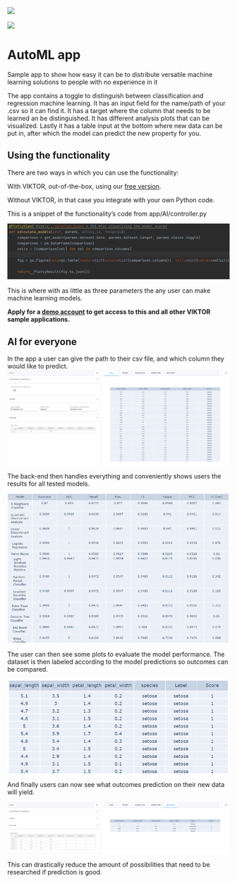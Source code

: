 ![](https://img.shields.io/badge/SDK-v12.10.0)

![](AI_gif.gif)

# AutoML app
Sample app to show how easy it can be to distribute versatile machine learning solutions to people with no experience in it

The app contains a toggle to distinguish between classification and regression machine learning. It has an input
field for the name/path of your .csv so it can find it. It has a target where the column that needs to be learned
an be distinguished. It has different analysis plots that can be visualized. Lastly it has a table input at the bottom
where new data can be put in, after which the model can predict the new property for you.

## Using the functionality
There are two ways in which you can use the functionality: 

With VIKTOR, out-of-the-box, using our [free version](https://www.viktor.ai/try-for-free).

Without VIKTOR, in that case you integrate with your own Python code.

This is a snippet of the functionality’s code from app/AI/controller.py 

![](manifest/pictures/code_snippet.PNG)

This is where with as little as three parameters the 
any user can make machine learning models.

**Apply for a [demo account](https://www.viktor.ai/demo-environment) to get access to this and all other VIKTOR sample applications.** 

## AI for everyone
In the app a user can give the path to their csv file, and which column they 
would like to predict.
![](manifest/pictures/Data.PNG)

The back-end then handles everything and conveniently shows users
the results for all tested models. 

![](manifest/pictures/Models.PNG)

The user can then see some plots to evaluate the
model performance. The dataset is then labeled
according to the model predictions so outcomes can
be compared.

![](manifest/labeled_data.PNG)

And finally users can now see what outcomes prediction
on their new data will yield.

![](manifest/pictures/New_labels.PNG)

This can drastically reduce the amount of possibilities
that need to be researched if prediction is good.
